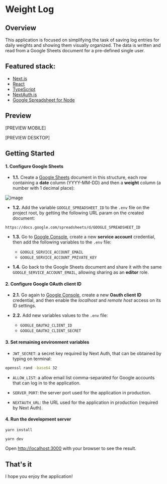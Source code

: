 # Weight Log

## Overview

This application is focused on simplifying the task of saving log entries for daily weights and showing them visually organized. The data is written and read from a Google Sheets document for a pre-defined single user.

## Featured stack:

- [Next.js](https://nextjs.org/)
- [React](https://reactjs.org/)
- [TypeScript](https://www.typescriptlang.org/)
- [NextAuth.js](https://next-auth.js.org/)
- [Google Spreadsheet for Node](https://theoephraim.github.io/node-google-spreadsheet/#/)

## Preview

[PREVIEW MOBILE]

[PREVIEW DESKTOP]

## Getting Started

#### 1. Configure Google Sheets

- **1.1.** Create a [Google Sheets](https://sheets.google.com) document in this structure, each row containing a **date** column (YYYY-MM-DD) and then a **weight** column (a number with 1 decimal place):

 ![image](https://user-images.githubusercontent.com/2921281/221711464-73155a9a-af19-4353-af90-41a4bbb628ac.png)

- **1.2.** Add the variable `GOOGLE_SPREADSHEET_ID` to the `.env` file on the project root, by getting the following URL param on the created document:
```
https://docs.google.com/spreadsheets/d/GOOGLE_SPREADSHEET_ID
```

- **1.3.** Go to [Google Console](https://console.cloud.google.com/apis/credentials), create a new **service account** credential, then add the following variables to the `.env` file:

  * `GOOGLE_SERVICE_ACCOUNT_EMAIL`
  * `GOOGLE_SERVICE_ACCOUNT_PRIVATE_KEY`

- **1.4.** Go back to the Google Sheets document and share it with the same `GOOGLE_SERVICE_ACCOUNT_EMAIL`, allowing sharing as an **editor** role.

#### 2. Configure Google OAuth client ID

- **2.1.** Go again to [Google Console](https://console.cloud.google.com/apis/credentials), create a new **Oauth client ID** credential, and then enable the *localhost* and *remote host* access on its ID settings.

- **2.2.** Add new variables values to the `.env` file:

  * `GOOGLE_OAUTH2_CLIENT_ID`
  * `GOOGLE_OAUTH2_CLIENT_SECRET`

#### 3. Set remaining environment variables

- `JWT_SECRET`: a secret key required by Next Auth, that can be obtained by typing on terminal:

```bash
openssl rand -base64 32
```

- `ALLOW_LIST`: a allow email list comma-separated for Google accounts that can log in to the application.

- `SERVER_PORT`: the server port used for the application in production.

- `NEXTAUTH_URL`: the URL used for the application in production (required by Next Auth).

#### 4. Run the development server

```bash
yarn install
```

```bash
yarn dev
```

Open [http://localhost:3000](http://localhost:3000) with your browser to see the result.

## That's it

I hope you enjoy the application!

